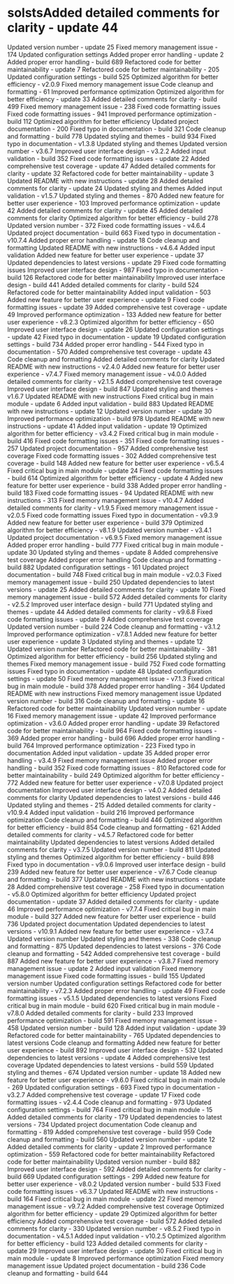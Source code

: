 # solstsAdded detailed comments for clarity - update 44
Updated version number - update 25
Fixed memory management issue - 174
Updated configuration settings
Added proper error handling - update 2
Added proper error handling - build 689
Refactored code for better maintainability - update 7
Refactored code for better maintainability - 205
Updated configuration settings - build 525
Optimized algorithm for better efficiency - v2.0.9
Fixed memory management issue
Code cleanup and formatting - 61
Improved performance optimization
Optimized algorithm for better efficiency - update 33
Added detailed comments for clarity - build 499
Fixed memory management issue - 238
Fixed code formatting issues
Fixed code formatting issues - 941
Improved performance optimization - build 112
Optimized algorithm for better efficiency
Updated project documentation - 200
Fixed typo in documentation - build 321
Code cleanup and formatting - build 778
Updated styling and themes - build 934
Fixed typo in documentation - v1.3.8
Updated styling and themes
Updated version number - v3.6.7
Improved user interface design - v3.2.2
Added input validation - build 352
Fixed code formatting issues - update 22
Added comprehensive test coverage - update 47
Added detailed comments for clarity - update 32
Refactored code for better maintainability - update 3
Updated README with new instructions - update 28
Added detailed comments for clarity - update 24
Updated styling and themes
Added input validation - v1.5.7
Updated styling and themes - 870
Added new feature for better user experience - 103
Improved performance optimization - update 42
Added detailed comments for clarity - update 45
Added detailed comments for clarity
Optimized algorithm for better efficiency - build 278
Updated version number - 372
Fixed code formatting issues - v4.6.4
Updated project documentation - build 663
Fixed typo in documentation - v10.7.4
Added proper error handling - update 18
Code cleanup and formatting
Updated README with new instructions - v4.6.4
Added input validation
Added new feature for better user experience - update 37
Updated dependencies to latest versions - update 29
Fixed code formatting issues
Improved user interface design - 987
Fixed typo in documentation - build 126
Refactored code for better maintainability
Improved user interface design - build 441
Added detailed comments for clarity - build 524
Refactored code for better maintainability
Added input validation - 503
Added new feature for better user experience - update 9
Fixed code formatting issues - update 39
Added comprehensive test coverage - update 49
Improved performance optimization - 133
Added new feature for better user experience - v8.2.3
Optimized algorithm for better efficiency - 650
Improved user interface design - update 26
Updated configuration settings - update 42
Fixed typo in documentation - update 19
Updated configuration settings - build 734
Added proper error handling - 544
Fixed typo in documentation - 570
Added comprehensive test coverage - update 43
Code cleanup and formatting
Added detailed comments for clarity
Updated README with new instructions - v2.4.0
Added new feature for better user experience - v7.4.7
Fixed memory management issue - v4.0.0
Added detailed comments for clarity - v2.1.5
Added comprehensive test coverage
Improved user interface design - build 847
Updated styling and themes - v1.6.7
Updated README with new instructions
Fixed critical bug in main module - update 6
Added input validation - build 883
Updated README with new instructions - update 12
Updated version number - update 30
Improved performance optimization - build 978
Updated README with new instructions - update 41
Added input validation - update 19
Optimized algorithm for better efficiency - v3.4.2
Fixed critical bug in main module - build 416
Fixed code formatting issues - 351
Fixed code formatting issues - 257
Updated project documentation - 957
Added comprehensive test coverage
Fixed code formatting issues - 302
Added comprehensive test coverage - build 148
Added new feature for better user experience - v6.5.4
Fixed critical bug in main module - update 24
Fixed code formatting issues - build 614
Optimized algorithm for better efficiency - update 4
Added new feature for better user experience - build 338
Added proper error handling - build 183
Fixed code formatting issues - 94
Updated README with new instructions - 313
Fixed memory management issue - v10.4.7
Added detailed comments for clarity - v1.9.5
Fixed memory management issue - v2.0.5
Fixed code formatting issues
Fixed typo in documentation - v9.3.9
Added new feature for better user experience - build 379
Optimized algorithm for better efficiency - v8.1.9
Updated version number - v3.4.1
Updated project documentation - v6.9.5
Fixed memory management issue
Added proper error handling - build 777
Fixed critical bug in main module - update 30
Updated styling and themes - update 8
Added comprehensive test coverage
Added proper error handling
Code cleanup and formatting - build 882
Updated configuration settings - 161
Updated project documentation - build 748
Fixed critical bug in main module - v2.0.3
Fixed memory management issue - build 250
Updated dependencies to latest versions - update 25
Added detailed comments for clarity - update 10
Fixed memory management issue - build 572
Added detailed comments for clarity - v2.5.2
Improved user interface design - build 771
Updated styling and themes - update 44
Added detailed comments for clarity - v9.6.8
Fixed code formatting issues - update 9
Added comprehensive test coverage
Updated version number - build 224
Code cleanup and formatting - v3.1.2
Improved performance optimization - v7.8.1
Added new feature for better user experience - update 3
Updated styling and themes - update 12
Updated version number
Refactored code for better maintainability - 381
Optimized algorithm for better efficiency - build 256
Updated styling and themes
Fixed memory management issue - build 752
Fixed code formatting issues
Fixed typo in documentation - update 48
Updated configuration settings - update 50
Fixed memory management issue - v7.1.3
Fixed critical bug in main module - build 378
Added proper error handling - 364
Updated README with new instructions
Fixed memory management issue
Updated version number - build 316
Code cleanup and formatting - update 16
Refactored code for better maintainability
Updated version number - update 16
Fixed memory management issue - update 42
Improved performance optimization - v3.6.0
Added proper error handling - update 39
Refactored code for better maintainability - build 964
Fixed code formatting issues - 369
Added proper error handling - build 696
Added proper error handling - build 764
Improved performance optimization - 223
Fixed typo in documentation
Added input validation - update 35
Added proper error handling - v3.4.9
Fixed memory management issue
Added proper error handling - build 352
Fixed code formatting issues - 810
Refactored code for better maintainability - build 249
Optimized algorithm for better efficiency - 772
Added new feature for better user experience - v7.0.8
Updated project documentation
Improved user interface design - v4.0.2
Added detailed comments for clarity
Updated dependencies to latest versions - build 446
Updated styling and themes - 215
Added detailed comments for clarity - v10.9.4
Added input validation - build 216
Improved performance optimization
Code cleanup and formatting - build 446
Optimized algorithm for better efficiency - build 854
Code cleanup and formatting - 621
Added detailed comments for clarity - v4.5.7
Refactored code for better maintainability
Updated dependencies to latest versions
Added detailed comments for clarity - v3.7.5
Updated version number - build 811
Updated styling and themes
Optimized algorithm for better efficiency - build 898
Fixed typo in documentation - v9.0.6
Improved user interface design - build 239
Added new feature for better user experience - v7.6.7
Code cleanup and formatting - build 377
Updated README with new instructions - update 28
Added comprehensive test coverage - 258
Fixed typo in documentation - v5.8.0
Optimized algorithm for better efficiency
Updated project documentation - update 37
Added detailed comments for clarity - update 46
Improved performance optimization - v7.7.4
Fixed critical bug in main module - build 327
Added new feature for better user experience - build 736
Updated project documentation
Updated dependencies to latest versions - v10.9.1
Added new feature for better user experience - v3.7.4
Updated version number
Updated styling and themes - 338
Code cleanup and formatting - 875
Updated dependencies to latest versions - 376
Code cleanup and formatting - 542
Added comprehensive test coverage - build 887
Added new feature for better user experience - v3.8.7
Fixed memory management issue - update 2
Added input validation
Fixed memory management issue
Fixed code formatting issues - build 155
Updated version number
Updated configuration settings
Refactored code for better maintainability - v7.2.3
Added proper error handling - update 49
Fixed code formatting issues - v5.1.5
Updated dependencies to latest versions
Fixed critical bug in main module - build 620
Fixed critical bug in main module - v7.8.0
Added detailed comments for clarity - build 233
Improved performance optimization - build 591
Fixed memory management issue - 458
Updated version number - build 128
Added input validation - update 39
Refactored code for better maintainability - 765
Updated dependencies to latest versions
Code cleanup and formatting
Added new feature for better user experience - build 892
Improved user interface design - 532
Updated dependencies to latest versions - update 4
Added comprehensive test coverage
Updated dependencies to latest versions - build 559
Updated styling and themes - 674
Updated version number - update 18
Added new feature for better user experience - v9.6.0
Fixed critical bug in main module - 269
Updated configuration settings - 693
Fixed typo in documentation - v3.2.7
Added comprehensive test coverage - update 17
Fixed code formatting issues - v2.4.4
Code cleanup and formatting - 973
Updated configuration settings - build 764
Fixed critical bug in main module - 15
Added detailed comments for clarity - 179
Updated dependencies to latest versions - 734
Updated project documentation
Code cleanup and formatting - 819
Added comprehensive test coverage - build 959
Code cleanup and formatting - build 560
Updated version number - update 12
Added detailed comments for clarity - update 2
Improved performance optimization - 559
Refactored code for better maintainability
Refactored code for better maintainability
Updated version number - build 882
Improved user interface design - 592
Added detailed comments for clarity - build 669
Updated configuration settings - 299
Added new feature for better user experience - v8.0.2
Updated version number - build 533
Fixed code formatting issues - v6.3.7
Updated README with new instructions - build 164
Fixed critical bug in main module - update 22
Fixed memory management issue - v9.7.2
Added comprehensive test coverage
Optimized algorithm for better efficiency - update 29
Optimized algorithm for better efficiency
Added comprehensive test coverage - build 572
Added detailed comments for clarity - 330
Updated version number - v8.5.2
Fixed typo in documentation - v4.5.1
Added input validation - v10.2.5
Optimized algorithm for better efficiency - build 123
Added detailed comments for clarity - update 29
Improved user interface design - update 30
Fixed critical bug in main module - update 8
Improved performance optimization
Fixed memory management issue
Updated project documentation - build 236
Code cleanup and formatting - build 644
